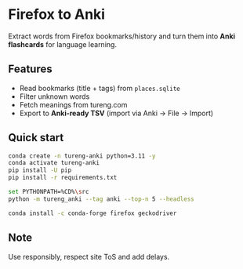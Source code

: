 # Firefox to Anki

Extract words from Firefox bookmarks/history and turn them into **Anki flashcards** for language learning.

## Features

- Read bookmarks (title + tags) from `places.sqlite`
- Filter unknown words
- Fetch meanings from tureng.com
- Export to **Anki-ready TSV** (import via Anki → File → Import)

## Quick start

```bash
conda create -n tureng-anki python=3.11 -y
conda activate tureng-anki
pip install -U pip
pip install -r requirements.txt

set PYTHONPATH=%CD%\src
python -m tureng_anki --tag anki --top-n 5 --headless

conda install -c conda-forge firefox geckodriver
```

## Note
Use responsibly, respect site ToS and add delays.